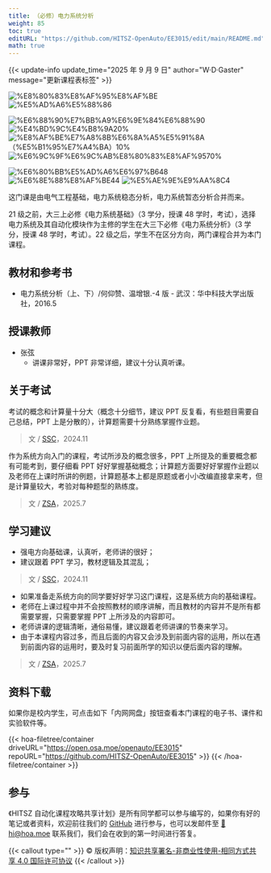 ```yaml
---
title: （必修）电力系统分析
weight: 85
toc: true
editURL: "https://github.com/HITSZ-OpenAuto/EE3015/edit/main/README.md"
math: true
---
```


{{< update-info update_time="2025 年 9 月 9 日" author="W·D·Gaster" message="更新课程表标签" >}}

<div class="hoa-badge">

![%E8%80%83%E8%AF%95%E8%AF%BE](https://img.shields.io/badge/%E8%80%83%E8%AF%95%E8%AF%BE-red)
![%E5%AD%A6%E5%88%86](https://img.shields.io/badge/%E5%AD%A6%E5%88%86-3-moccasin)

![%E6%88%90%E7%BB%A9%E6%9E%84%E6%88%90](https://img.shields.io/badge/%E6%88%90%E7%BB%A9%E6%9E%84%E6%88%90-gold)
![%E4%BD%9C%E4%B8%9A20%](https://img.shields.io/badge/%E4%BD%9C%E4%B8%9A-20%25-wheat)
![%E8%AF%BE%E7%A8%8B%E6%8A%A5%E5%91%8A（%E5%B1%95%E7%A4%BA）10%](https://img.shields.io/badge/%E8%AF%BE%E7%A8%8B%E6%8A%A5%E5%91%8A（%E5%B1%95%E7%A4%BA）-10%25-wheat)
![%E6%9C%9F%E6%9C%AB%E8%80%83%E8%AF%9570%](https://img.shields.io/badge/%E6%9C%9F%E6%9C%AB%E8%80%83%E8%AF%95-70%25-wheat)

![%E6%80%BB%E5%AD%A6%E6%97%B648](https://img.shields.io/badge/%E6%80%BB%E5%AD%A6%E6%97%B6-48-wheat)
![%E6%8E%88%E8%AF%BE44](https://img.shields.io/badge/%E6%8E%88%E8%AF%BE-44-wheat) 
![%E5%AE%9E%E9%AA%8C4](https://img.shields.io/badge/%E5%AE%9E%E9%AA%8C-4-wheat)

</div>

这门课是由电气工程基础，电力系统稳态分析，电力系统暂态分析合并而来。

21 级之前，大三上必修《电力系统基础》（3 学分，授课 48 学时，考试），选择电力系统及其自动化模块作为主修的学生在大三下必修《电力系统分析》（3 学分，授课 48 学时，考试）。22 级之后，学生不在区分方向，两门课程合并为本门课程。

## 教材和参考书

- 电力系统分析（上、下）/何仰赞、温增银.-4 版 - 武汉：华中科技大学出版社，2016.5

## 授课教师

- 张弦
  - 讲课非常好，PPT 非常详细，建议十分认真听课。

## 关于考试

考试的概念和计算量十分大（概念十分细节，建议 PPT 反复看，有些题目需要自己总结，PPT 上是分散的），计算题需要十分熟练掌握作业题。

> 文 / [SSC](https://github.com/SSC202)，2024.11

作为系统方向入门的课程，考试所涉及的概念很多，PPT 上所提及的重要概念都有可能考到，要仔细看 PPT 好好掌握基础概念；计算题方面要好好掌握作业题以及老师在上课时所讲的例题，计算题基本上都是原题或者小小改编直接拿来考，但是计算量较大，考验对每种题型的熟练度。

> 文 / [ZSA](https://github.com/Oliverzsa)，2025.7

## 学习建议

- 强电方向基础课，认真听，老师讲的很好；
- 建议跟着 PPT 学习，教材逻辑及其混乱；

> 文 / [SSC](https://github.com/SSC202)，2024.11

- 如果准备走系统方向的同学要好好学习这门课程，这是系统方向的基础课程。
- 老师在上课过程中并不会按照教材的顺序讲解，而且教材的内容并不是所有都需要掌握，只需要掌握 PPT 上所涉及的内容即可。
- 老师讲课的逻辑清晰，通俗易懂，建议跟着老师讲课的节奏来学习。
- 由于本课程内容过多，而且后面的内容又会涉及到前面内容的运用，所以在遇到前面内容的运用时，要及时复习前面所学的知识以便后面内容的理解。

> 文 / [ZSA](https://github.com/Oliverzsa)，2025.7

## 资料下载

如果你是校内学生，可点击如下「内网网盘」按钮查看本门课程的电子书、课件和实验软件等。

{{< hoa-filetree/container driveURL="https://open.osa.moe/openauto/EE3015" repoURL="https://github.com/HITSZ-OpenAuto/EE3015" >}}
{{< /hoa-filetree/container >}}

## 参与

《HITSZ 自动化课程攻略共享计划》是所有同学都可以参与编写的，如果你有好的笔记或者资料，欢迎前往我们的 [GitHub](https://github.com/HITSZ-OpenAuto) 进行参与，也可以发邮件至 [📮hi@hoa.moe](mailto:hi@hoa.moe) 联系我们，我们会在收到的第一时间进行答复。

{{< callout type="" >}}
  © 版权声明：[知识共享署名-非商业性使用-相同方式共享 4.0 国际许可协议](https://creativecommons.org/licenses/by-nc-sa/4.0/)
{{< /callout >}}

